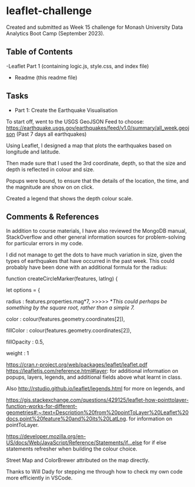 # leaflet-challenge




Created and submitted as Week 15 challenge for Monash University Data Analytics Boot Camp (September 2023).

## Table of Contents
-Leaflet Part 1 (containing logic.js, style.css, and index file)
- Readme (this readme file)
## Tasks 

- Part 1: Create the Earthquake Visualisation

To start off, went to the USGS GeoJSON Feed to choose: https://earthquake.usgs.gov/earthquakes/feed/v1.0/summary/all_week.geojson (Past 7 days all earthquakes)

Using Leaflet, I designed a map that plots the earthquakes based on longitude and latitude.

Then made sure that I used the 3rd coordinate, depth, so that the size and depth is reflected in colour and size.

Popups were bound, to ensure that the details of the location, the time, and the magnitude are show on on click.

Created a legend that shows the depth colour scale.



## Comments & References

In addition to course materials, I have also reviewed the MongoDB manual, StackOverflow and other general information sources for problem-solving for particular errors in my code. 

I did not manage to get the dots to have much variation in size, given the types of earthquakes that have occurred in the past week. This could probably have been done with an additional formula for the radius: 

function createCircleMarker(features, latlng) {

 let options = {

 radius : features.properties.mag*7, >>>>> **This could perhaps be something by the square root, rather than a simple *7.** 

  color : colour(features.geometry.coordinates[2]),

  fillColor : colour(features.geometry.coordinates[2]),

  fillOpacity : 0.5,

  weight : 1



https://cran.r-project.org/web/packages/leaflet/leaflet.pdf  https://leafletjs.com/reference.html#layer: for additional information on popups, layers, legends, and additional fields above what learnt in class.

 Also http://rstudio.github.io/leaflet/legends.html for more on legends, and 

https://gis.stackexchange.com/questions/429125/leaflet-how-pointtolayer-function-works-for-different-geometries#:~:text=Description%20from%20pointToLayer%20Leaflet%20docs,point%20feature%20and%20its%20LatLng. for information on pointToLayer.

https://developer.mozilla.org/en-US/docs/Web/JavaScript/Reference/Statements/if...else for if else statements refresher when building the colour choice. 

Street Map and ColorBrewer attributed on the map directly.

Thanks to Will Dady for stepping me through how to check my own code more efficiently in VSCode.



